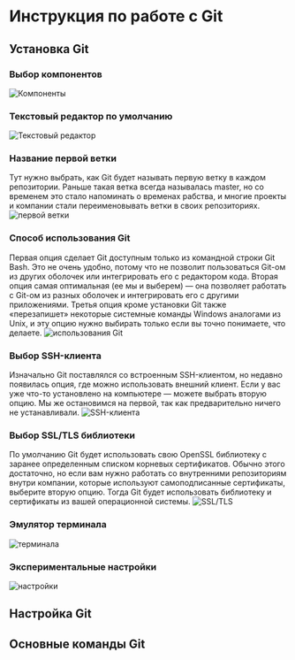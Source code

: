 # Инструкция по работе с Git

## Установка Git

### Выбор компонентов

![Компоненты](images/Setup1.png)

### Текстовый редактор по умолчанию
![Текстовый редактор](images/Setup2.png)


### Название первой ветки
Тут нужно выбрать, как Git будет называть первую ветку в каждом репозитории. Раньше такая ветка всегда называлась master, но со временем это стало напоминать о временах рабства, и многие проекты и компании стали переименовывать ветки в своих репозиториях.
![первой ветки](images/Setup3.png)



### Способ использования Git
Первая опция сделает Git доступным только из командной строки Git Bash. Это не очень удобно, потому что не позволит пользоваться Git-ом из других оболочек или интегрировать его с редактором кода. Вторая опция самая оптимальная (ее мы и выберем) — она позволяет работать с Git-ом из разных оболочек и интегрировать его с другими приложениями. Третья опция кроме установки Git также «перезапишет» некоторые системные команды Windows аналогами из Unix, и эту опцию нужно выбирать только если вы точно понимаете, что делаете.
![использования Git](images/Setup4.png)

### Выбор SSH-клиента
Изначально Git поставлялся со встроенным SSH-клиентом, но недавно появилась опция, где можно использовать внешний клиент. Если у вас уже что-то установлено на компьютере — можете выбрать вторую опцию. Мы же остановимся на первой, так как предварительно ничего не устанавливали.
![SSH-клиента](images/Setup5.png)

### Выбор SSL/TLS библиотеки
По умолчанию Git будет использовать свою OpenSSL библиотеку с заранее определенным списком корневых сертификатов. Обычно этого достаточно, но если вам нужно работать со внутренними репозиториям внутри компании, которые используют самоподписанные сертификаты, выберите вторую опцию. Тогда Git будет использовать библиотеку и сертификаты из вашей операционной системы.
![SSL/TLS](images/Setup6.png)


### Эмулятор терминала
![терминала](images/Setup8.png)


### Экспериментальные настройки
![настройки](images/Setup9.png)




## Настройка Git


## Основные команды Git

